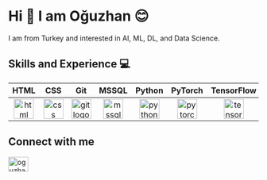 # Hi 👋  I am Oğuzhan 😊
I am from Turkey and interested in AI, ML, DL, and Data Science.

## Skills and Experience 💻
| HTML | CSS  | Git  | MSSQL | Python  | PyTorch  | TensorFlow  | Jupyter  |
| :-----: | :-: | :-: | :-----: | :-: | :-: | :-: | :-----: |
| <a href="https://www.w3schools.com/html/default.asp"><img height="40" src="https://user-images.githubusercontent.com/54556157/90982228-7af10300-e56e-11ea-99ce-4b9d47ffc6d5.png" alt="html logo" /></a> | <a href="https://www.w3schools.com/css/default.asp"><img height="40" src="https://user-images.githubusercontent.com/54556157/90982232-86442e80-e56e-11ea-998f-d47bde270a93.png" alt="css logo" /></a> | <a href="https://git-scm.com/"><img height="40" src="https://upload.wikimedia.org/wikipedia/commons/3/3f/Git_icon.svg" alt="git logo" /></a> | <a href="https://www.microsoft.com/tr-tr/sql-server/sql-server-downloads"><img height="40" src="https://user-images.githubusercontent.com/54556157/90981664-0ec0d000-e56b-11ea-8539-028eda755d97.png" alt="mssql logo" /></a> | <a href="https://www.python.org/"><img height="40" src="https://upload.wikimedia.org/wikipedia/commons/thumb/c/c3/Python-logo-notext.svg/1200px-Python-logo-notext.svg.png" alt="python logo" /></a> | <a href="https://pytorch.org/"><img height="40" src="https://upload.wikimedia.org/wikipedia/commons/thumb/1/10/PyTorch_logo_icon.svg/1200px-PyTorch_logo_icon.svg.png" alt="pytorch logo" /></a>  | <a href="https://www.tensorflow.org/"><img height="40" src="https://miro.medium.com/max/1400/1*pJm1NTQ-DCJvsLvo03idZQ.png" alt="tensorflow logo" /></a> | <a href="https://jupyter.org/"><img height="40" src="https://upload.wikimedia.org/wikipedia/commons/thumb/3/38/Jupyter_logo.svg/1200px-Jupyter_logo.svg.png" alt="jupyterlab logo" /></a> |

## Connect with me
<a href="https://www.linkedin.com/in/o%C4%9Fuzhan-g%C3%B6k-427856201/" target="blank"><img align="center" src="https://raw.githubusercontent.com/rahuldkjain/github-profile-readme-generator/master/src/images/icons/Social/linked-in-alt.svg" alt="oguzhangok" height="30" width="40" /></a>
